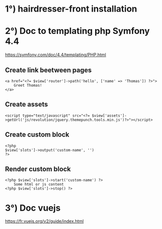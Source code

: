# 1°) hairdresser-front installation


# 2°) Doc to templating php Symfony 4.4
https://symfony.com/doc/4.4/templating/PHP.html

## Create link beetween pages
````
<a href="<?= $view['router']->path('hello', ['name' => 'Thomas']) ?>">
    Greet Thomas!
</a>
````

## Create assets
````
<script type="text/javascript" src="<?= $view['assets']->getUrl('js/revolution/jquery.themepunch.tools.min.js')?>"></script>
````

## Create custom block
````
<?php 
$view['slots']->output('custom-name', '') 
?>
````

## Render custom block 
````
<?php $view['slots']->start('custom-name') ?>
    Some html or js content
<?php $view['slots']->stop() ?>
````

# 3°) Doc vuejs
https://fr.vuejs.org/v2/guide/index.html

